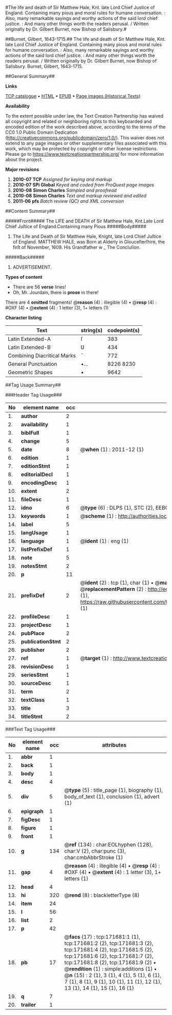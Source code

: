 #The life and death of Sir Matthew Hale, Knt. late Lord Chief Justice of England. Containing many pious and moral rules for humane conversation. : Also, many remarkable sayings and worthy actions of the said lord chief justice. : And many other things worth the readers perusal. / Written originally by Dr. Gilbert Burnet, now Bishop of Salisbury.#

##Burnet, Gilbert, 1643-1715.##
The life and death of Sir Matthew Hale, Knt. late Lord Chief Justice of England. Containing many pious and moral rules for humane conversation. : Also, many remarkable sayings and worthy actions of the said lord chief justice. : And many other things worth the readers perusal. / Written originally by Dr. Gilbert Burnet, now Bishop of Salisbury.
Burnet, Gilbert, 1643-1715.

##General Summary##

**Links**

[TCP catalogue](http://www.ota.ox.ac.uk/tcp/)  • 
[HTML](http://tei.it.ox.ac.uk/tcp/Texts-HTML/free/A77/A77900.html)  • 
[EPUB](http://tei.it.ox.ac.uk/tcp/Texts-EPUB/free/A77/A77900.epub) • 
[Page images (Historical Texts)](https://historicaltexts.jisc.ac.uk/eebo-45504379e)

**Availability**

To the extent possible under law, the Text Creation Partnership has waived all copyright and related or neighboring rights to this keyboarded and encoded edition of the work described above, according to the terms of the CC0 1.0 Public Domain Dedication (http://creativecommons.org/publicdomain/zero/1.0/). This waiver does not extend to any page images or other supplementary files associated with this work, which may be protected by copyright or other license restrictions. Please go to https://www.textcreationpartnership.org/ for more information about the project.

**Major revisions**

1. __2010-07__ __TCP__ *Assigned for keying and markup*
1. __2010-07__ __SPi Global__ *Keyed and coded from ProQuest page images*
1. __2010-08__ __Simon Charles__ *Sampled and proofread*
1. __2010-08__ __Simon Charles__ *Text and markup reviewed and edited*
1. __2011-06__ __pfs__ *Batch review (QC) and XML conversion*

##Content Summary##

#####Front#####
The LIFE and DEATH of Sir Matthew Hale, Knt.Late Lord Chief Juſtice of England.Containing many Pious
#####Body#####

1. The Life and Death of Sir Matthew Hale, Knight, late Lord Chief Juſtice of England.
MATTHEW HALE, was Born at Alderly in
Glouceſterſhire, the firſt of November, 1609. His Grandfather w
    _ The Concluſion.

#####Back#####

1. ADVERTISEMENT.

**Types of content**

  * There are 56 **verse** lines!
  * Oh, Mr. Jourdain, there is **prose** in there!

There are 4 **omitted** fragments! 
 @__reason__ (4) : illegible (4)  •  @__resp__ (4) : #OXF (4)  •  @__extent__ (4) : 1 letter (3), 1+ letters (1)

**Character listing**


|Text|string(s)|codepoint(s)|
|---|---|---|
|Latin Extended-A|ſ|383|
|Latin Extended-B|Ʋ|434|
|Combining             Diacritical Marks|̄|772|
|General Punctuation|•…|8226 8230|
|Geometric Shapes|▪|9642|

##Tag Usage Summary##

###Header Tag Usage###

|No|element name|occ|attributes|
|---|---|---|---|
|1.|__author__|2||
|2.|__availability__|1||
|3.|__biblFull__|1||
|4.|__change__|5||
|5.|__date__|8| @__when__ (1) : 2011-12 (1)|
|6.|__edition__|1||
|7.|__editionStmt__|1||
|8.|__editorialDecl__|1||
|9.|__encodingDesc__|1||
|10.|__extent__|2||
|11.|__fileDesc__|1||
|12.|__idno__|6| @__type__ (6) : DLPS (1), STC (2), EEBO-CITATION (1), OCLC (1), VID (1)|
|13.|__keywords__|1| @__scheme__ (1) : http://authorities.loc.gov/ (1)|
|14.|__label__|5||
|15.|__langUsage__|1||
|16.|__language__|1| @__ident__ (1) : eng (1)|
|17.|__listPrefixDef__|1||
|18.|__note__|5||
|19.|__notesStmt__|2||
|20.|__p__|11||
|21.|__prefixDef__|2| @__ident__ (2) : tcp (1), char (1)  •  @__matchPattern__ (2) : ([0-9\-]+):([0-9IVX]+) (1), (.+) (1)  •  @__replacementPattern__ (2) : http://eebo.chadwyck.com/downloadtiff?vid=$1&page=$2 (1), https://raw.githubusercontent.com/textcreationpartnership/Texts/master/tcpchars.xml#$1 (1)|
|22.|__profileDesc__|1||
|23.|__projectDesc__|1||
|24.|__pubPlace__|2||
|25.|__publicationStmt__|2||
|26.|__publisher__|2||
|27.|__ref__|1| @__target__ (1) : http://www.textcreationpartnership.org/docs/. (1)|
|28.|__revisionDesc__|1||
|29.|__seriesStmt__|1||
|30.|__sourceDesc__|1||
|31.|__term__|2||
|32.|__textClass__|1||
|33.|__title__|3||
|34.|__titleStmt__|2||


###Text Tag Usage###

|No|element name|occ|attributes|
|---|---|---|---|
|1.|__abbr__|1||
|2.|__back__|1||
|3.|__body__|1||
|4.|__desc__|4||
|5.|__div__|5| @__type__ (5) : title_page (1), biography (1), body_of_text (1), conclusion (1), advert (1)|
|6.|__epigraph__|1||
|7.|__figDesc__|1||
|8.|__figure__|1||
|9.|__front__|1||
|10.|__g__|134| @__ref__ (134) : char:EOLhyphen (128), char:V (2), char:punc (3), char:cmbAbbrStroke (1)|
|11.|__gap__|4| @__reason__ (4) : illegible (4)  •  @__resp__ (4) : #OXF (4)  •  @__extent__ (4) : 1 letter (3), 1+ letters (1)|
|12.|__head__|4||
|13.|__hi__|320| @__rend__ (8) : blackletterType (8)|
|14.|__item__|24||
|15.|__l__|56||
|16.|__list__|2||
|17.|__p__|42||
|18.|__pb__|17| @__facs__ (17) : tcp:171681:1 (1), tcp:171681:2 (2), tcp:171681:3 (2), tcp:171681:4 (2), tcp:171681:5 (2), tcp:171681:6 (2), tcp:171681:7 (2), tcp:171681:8 (2), tcp:171681:9 (2)  •  @__rendition__ (1) : simple:additions (1)  •  @__n__ (15) : 2 (1), 3 (1), 4 (1), 5 (1), 6 (1), 7 (1), 8 (1), 9 (1), 10 (1), 11 (1), 12 (1), 13 (1), 14 (1), 15 (1), 16 (1)|
|19.|__q__|7||
|20.|__trailer__|1||
